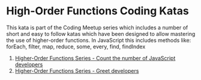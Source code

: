 # High-Order Functions Coding Katas

This kata is part of the Coding Meetup series which includes a number of short and easy to follow katas which have been designed to allow mastering the use of higher-order functions. In JavaScript this includes methods like: forEach, filter, map, reduce, some, every, find, findIndex

1. [Higher-Order Functions Series - Count the number of JavaScript developers](./kataOne)
2. [Higher-Order Functions Series - Greet developers](./kataTwo)
